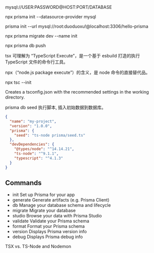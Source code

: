 mysql://USER:PASSWORD@HOST:PORT/DATABASE

npx prisma init --datasource-provider mysql

prisma init --url mysql://root:duoduoxu!@localhost:3306/hello-prisma

npx prisma migrate dev --name init

npx prisma db push

tsx 可理解为 “TypeScript Execute”，是一个基于 esbuild 打造的执行 TypeScript 文件的命令行工具。

npx（“node.js package execute”）的含义，是 node 命令的直接替代品。

npx tsc --init

Creates a tsconfig.json with the recommended settings in the working directory.

prisma db seed 执行脚本, 插入初始数据到数据库。
```json
{
  "name": "my-project",
  "version": "1.0.0",
  "prisma": {
    "seed": "ts-node prisma/seed.ts"
  },
  "devDependencies": {
    "@types/node": "^14.14.21",
    "ts-node": "^9.1.1",
    "typescript": "^4.1.3"
  }
}
```

## Commands
- init   Set up Prisma for your app
- generate   Generate artifacts (e.g. Prisma Client)
- db   Manage your database schema and lifecycle
- migrate   Migrate your database
- studio   Browse your data with Prisma Studio
- validate   Validate your Prisma schema
- format   Format your Prisma schema
- version   Displays Prisma version info
- debug   Displays Prisma debug info

TSX vs. TS-Node and Nodemon

